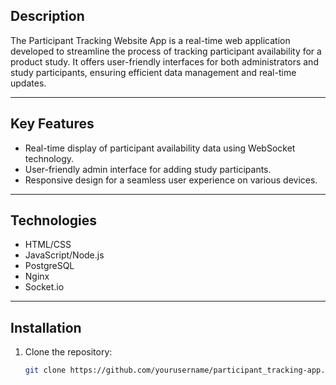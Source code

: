 ## Description

The Participant Tracking Website App is a real-time web application developed to streamline the process of tracking participant availability for a product study. It offers user-friendly interfaces for both administrators and study participants, ensuring efficient data management and real-time updates.

---

## Key Features

-   Real-time display of participant availability data using WebSocket technology.
-   User-friendly admin interface for adding study participants.
-   Responsive design for a seamless user experience on various devices.

---

## Technologies

-   HTML/CSS
-   JavaScript/Node.js
-   PostgreSQL
-   Nginx
-   Socket.io

---

## Installation

1. Clone the repository:

    ```bash
    git clone https://github.com/yourusername/participant_tracking-app.git
    ```
